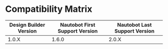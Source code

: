 # Compatibility Matrix

| Design Builder Version | Nautobot First Support Version | Nautobot Last Support Version |
| ------------- | -------------------- | ------------- |
| 1.0.X         | 1.6.0                | 2.0.X        |
